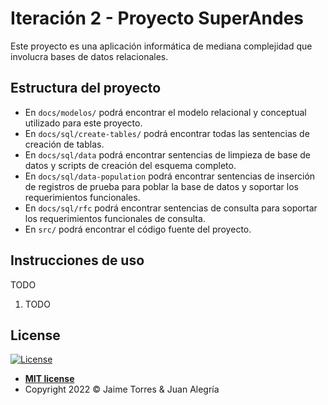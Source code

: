 # Iteración 2 - Proyecto SuperAndes

Este proyecto es una aplicación informática de mediana complejidad que involucra bases de datos relacionales.

## Estructura del proyecto

- En `docs/modelos/` podrá encontrar el modelo relacional y conceptual utilizado para este proyecto.
- En `docs/sql/create-tables/` podrá encontrar todas las sentencias de creación de tablas.
- En `docs/sql/data` podrá encontrar sentencias de limpieza de base de datos y scripts de creación del esquema completo.
- En `docs/sql/data-population` podrá encontrar sentencias de inserción de registros de prueba para poblar la base de datos y soportar los requerimientos funcionales.
- En `docs/sql/rfc` podrá encontrar sentencias de consulta para soportar los requerimientos funcionales de consulta.
- En `src/` podrá encontrar el código fuente del proyecto.

## Instrucciones de uso

TODO

1. TODO

## License

[![License](http://img.shields.io/:license-mit-blue.svg?style=flat-square)](http://badges.mit-license.org)

- **[MIT license](https://github.com/DISC-isis2304-ST/B-03/blob/main/LICENSE)**
- Copyright 2022 © Jaime Torres & Juan Alegría